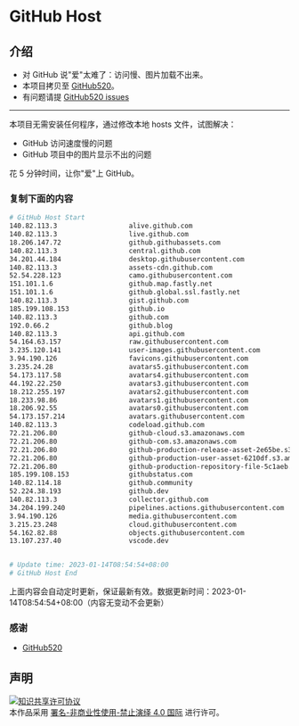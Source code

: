 # GitHub Host
## 介绍
- 对 GitHub 说"爱"太难了：访问慢、图片加载不出来。
- 本项目拷贝至 [GitHub520](https://github.com/521xueweihan/GitHub520)。
- 有问题请提 [GitHub520 issues](https://github.com/521xueweihan/GitHub520/issues/new)

---

本项目无需安装任何程序，通过修改本地 hosts 文件，试图解决：
- GitHub 访问速度慢的问题
- GitHub 项目中的图片显示不出的问题

花 5 分钟时间，让你"爱"上 GitHub。

### 复制下面的内容
```bash
# GitHub Host Start
140.82.113.3                  alive.github.com
140.82.113.3                  live.github.com
18.206.147.72                 github.githubassets.com
140.82.113.3                  central.github.com
34.201.44.184                 desktop.githubusercontent.com
140.82.113.3                  assets-cdn.github.com
52.54.228.123                 camo.githubusercontent.com
151.101.1.6                   github.map.fastly.net
151.101.1.6                   github.global.ssl.fastly.net
140.82.113.3                  gist.github.com
185.199.108.153               github.io
140.82.113.3                  github.com
192.0.66.2                    github.blog
140.82.113.3                  api.github.com
54.164.63.157                 raw.githubusercontent.com
3.235.120.141                 user-images.githubusercontent.com
3.94.190.126                  favicons.githubusercontent.com
3.235.24.28                   avatars5.githubusercontent.com
54.173.117.58                 avatars4.githubusercontent.com
44.192.22.250                 avatars3.githubusercontent.com
18.212.255.197                avatars2.githubusercontent.com
18.233.98.86                  avatars1.githubusercontent.com
18.206.92.55                  avatars0.githubusercontent.com
54.173.157.214                avatars.githubusercontent.com
140.82.113.3                  codeload.github.com
72.21.206.80                  github-cloud.s3.amazonaws.com
72.21.206.80                  github-com.s3.amazonaws.com
72.21.206.80                  github-production-release-asset-2e65be.s3.amazonaws.com
72.21.206.80                  github-production-user-asset-6210df.s3.amazonaws.com
72.21.206.80                  github-production-repository-file-5c1aeb.s3.amazonaws.com
185.199.108.153               githubstatus.com
140.82.114.18                 github.community
52.224.38.193                 github.dev
140.82.113.3                  collector.github.com
34.204.199.240                pipelines.actions.githubusercontent.com
3.94.190.126                  media.githubusercontent.com
3.215.23.248                  cloud.githubusercontent.com
54.162.82.88                  objects.githubusercontent.com
13.107.237.40                 vscode.dev


# Update time: 2023-01-14T08:54:54+08:00
# GitHub Host End

```
上面内容会自动定时更新，保证最新有效。数据更新时间：2023-01-14T08:54:54+08:00（内容无变动不会更新）

### 感谢

- [GitHub520](https://github.com/521xueweihan/GitHub520)

## 声明
<a rel="license" href="https://creativecommons.org/licenses/by-nc-nd/4.0/deed.zh"><img alt="知识共享许可协议" style="border-width: 0" src="https://licensebuttons.net/l/by-nc-nd/4.0/88x31.png"></a><br>本作品采用 <a rel="license" href="https://creativecommons.org/licenses/by-nc-nd/4.0/deed.zh">署名-非商业性使用-禁止演绎 4.0 国际</a> 进行许可。